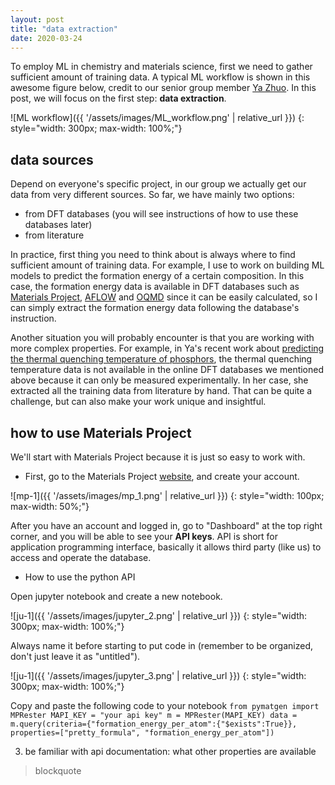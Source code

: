 ```yaml
---
layout: post
title: "data extraction"
date: 2020-03-24
---
```


To employ ML in chemistry and materials science, first we need to gather sufficient amount of training data. A typical ML workflow is shown in this awesome figure below, credit to our senior group member [Ya Zhuo](https://scholar.google.com/citations?user=WacJk1sAAAAJ&hl=en&oi=ao). In this post, we will focus on the first step: **data extraction**.

![ML workflow]({{ '/assets/images/ML_workflow.png' | relative_url }})
{: style="width: 300px; max-width: 100%;"}

## data sources

Depend on everyone's specific project, in our group we actually get our data from very different sources. So far, we have mainly two options:

- from DFT databases (you will see instructions of how to use these databases later)
- from literature

In practice, first thing you need to think about is always where to find sufficient amount of training data. For example, I use to work on building ML models to predict the formation energy of a certain composition. In this case, the formation energy data is available in DFT databases such as [Materials Project](https://materialsproject.org/), [AFLOW](http://aflowlib.org/) and [OQMD](http://oqmd.org/) since it can be easily calculated, so I can simply extract the formation energy data following the database's instruction. 

Another situation you will probably encounter is that you are working with more complex properties. For example, in Ya's recent work about [predicting the thermal quenching temperature of phosphors](https://pubs.acs.org/doi/abs/10.1021/acsami.9b16065), the thermal quenching temperature data is not available in the online DFT databases we mentioned above because it can only be measured experimentally. In her case, she extracted all the training data from literature by hand. That can be quite a challenge, but can also make your work unique and insightful.


## how to use Materials Project

We'll start with Materials Project because it is just so easy to work with. 

- First, go to the Materials Project [website](https://materialsproject.org/), and create your account.

![mp-1]({{ '/assets/images/mp_1.png' | relative_url }})
{: style="width: 100px; max-width: 50%;"}

After you have an account and logged in, go to "Dashboard" at the top right corner, and you will be able to see your **API keys**.
API is short for application programming interface, basically it allows third party (like us) to access and operate the database.

- How to use the python API

Open jupyter notebook and create a new notebook.

![ju-1]({{ '/assets/images/jupyter_2.png' | relative_url }})
{: style="width: 300px; max-width: 100%;"}

Always name it before starting to put code in (remember to be organized, don't just leave it as "untitled").

![ju-1]({{ '/assets/images/jupyter_3.png' | relative_url }})
{: style="width: 300px; max-width: 100%;"}

Copy and paste the following code to your notebook
`from pymatgen import MPRester
MAPI_KEY = "your api key"
m = MPRester(MAPI_KEY)
data = m.query(criteria={"formation_energy_per_atom":{"$exists":True}}, properties=["pretty_formula", "formation_energy_per_atom"])`


3. be familiar with api documentation: what other properties are available

> blockquote
